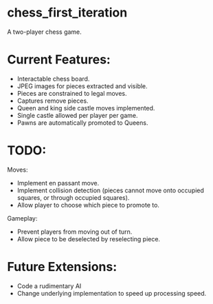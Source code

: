 # chess_first_iteration
A two-player chess game.



<h1>Current Features:</h1>
<ul>
<li>Interactable chess board.</li>
 <li>JPEG images for pieces extracted and visible.</li>
  <li>Pieces are constrained to legal moves.</li>
   <li>Captures remove pieces.</li>
    <li>Queen and king side castle moves implemented.</li>
     <li>Single castle allowed per player per game.</li>
      <li>Pawns are automatically promoted to Queens.</li>
</ul>



<h1>TODO:</h1>
Moves:
<ul>
 <li>Implement en passant move.</li>
  <li>Implement collision detection (pieces cannot move onto occupied squares, or through occupied squares).</li>
   <li>Allow player to choose which piece to promote to.</li>
</ul>
Gameplay:
<ul>
 <li>Prevent players from moving out of turn.</li>
  <li>Allow piece to be deselected by reselecting piece.</li>
</ul>



<h1>Future Extensions:</h1>
<ul>
 <li>Code a rudimentary AI</li>
  <li>Change underlying implementation to speed up processing speed.</li>
</ul>
